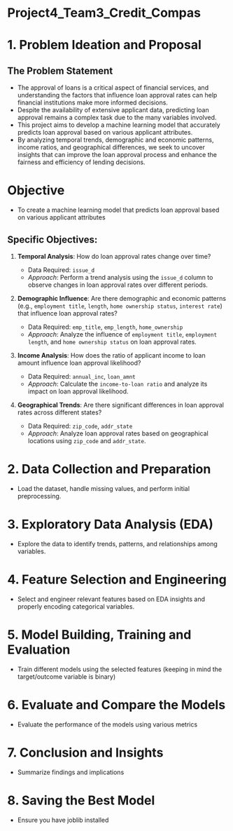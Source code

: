 # Project4_Team3_Credit_Compas

# 1. Problem Ideation and Proposal

## The Problem Statement

- The approval of loans is a critical aspect of financial services, and understanding the factors that influence loan approval rates can help financial institutions make more informed decisions.
- Despite the availability of extensive applicant data, predicting loan approval remains a complex task due to the many variables involved.
- This project aims to develop a machine learning model that accurately predicts loan approval based on various applicant attributes.
- By analyzing temporal trends, demographic and economic patterns, income ratios, and geographical differences, we seek to uncover insights that can improve the loan approval process and enhance the fairness and efficiency of lending decisions.

# Objective
* To create a machine learning model that predicts loan approval based on various applicant attributes

## Specific Objectives:

1. **Temporal Analysis**: How do loan approval rates change over time?
    * Data Required: `issue_d`
    * _Approach_: Perform a trend analysis using the `issue_d` column to observe changes in loan approval rates over different periods.

2. **Demographic Influence**: Are there demographic and economic patterns (e.g., `employment title`, `length`, `home ownership status`, `interest rate`) that influence loan approval rates?
    * Data Required: `emp_title`, `emp_length`, `home_ownership`
    * _Approach_: Analyze the influence of `employment title`, `employment length`, and `home ownership status` on loan approval rates.

3. **Income Analysis**: How does the ratio of applicant income to loan amount influence loan approval likelihood?
    * Data Required: `annual_inc`, `loan_amnt`
    * _Approach_: Calculate the `income-to-loan ratio` and analyze its impact on loan approval likelihood.

4. **Geographical Trends**: Are there significant differences in loan approval rates across different states?
    * Data Required: `zip_code`, `addr_state`
    * _Approach_: Analyze loan approval rates based on geographical locations using `zip_code` and `addr_state`.
  
# 2. Data Collection and Preparation
* Load the dataset, handle missing values, and perform initial preprocessing.

# 3. Exploratory Data Analysis (EDA)
* Explore the data to identify trends, patterns, and relationships among variables.

# 4. Feature Selection and Engineering
* Select and engineer relevant features based on EDA insights and properly encoding categorical variables.

# 5. Model Building, Training and Evaluation
* Train different models using the selected features (keeping in mind the target/outcome variable is binary)

# 6. Evaluate and Compare the Models
* Evaluate the performance of the models using various metrics

# 7. Conclusion and Insights
* Summarize findings and implications

# 8. Saving the Best Model
* Ensure you have joblib installed
